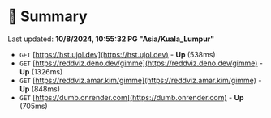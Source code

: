 # 📖 Summary
Last updated: **10/8/2024, 10:55:32 PG "Asia/Kuala_Lumpur"**

- `GET` [https://hst.ujol.dev](https://hst.ujol.dev) - **Up** (538ms)
- `GET` [https://reddviz.deno.dev/gimme](https://reddviz.deno.dev/gimme) - **Up** (1326ms)
- `GET` [https://reddviz.amar.kim/gimme](https://reddviz.amar.kim/gimme) - **Up** (848ms)
- `GET` [https://dumb.onrender.com](https://dumb.onrender.com) - **Up** (705ms)

